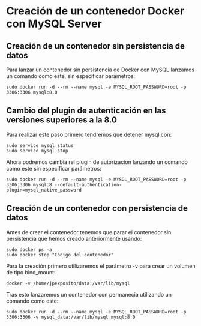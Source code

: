 # Creación de un contenedor Docker con MySQL Server

## Creación de un contenedor sin persistencia de datos

Para lanzar un contenedor sin persistencia de Docker con MySQL lanzamos un comando como este, sin especificar parámetros:

    sudo docker run -d --rm --name mysql -e MYSQL_ROOT_PASSWORD=root -p 3306:3306 mysql:8.0

## Cambio del plugin de autenticación en las versiones superiores a la 8.0

Para realizar este paso primero tendremos que detener mysql con:

    sudo service mysql status
    sudo service mysql stop

Ahora podremos cambia rel plugin de autorizacion lanzando un comando como este sin especificar parámetros:

    sudo docker run -d --rm --name mysql -e MYSQL_ROOT_PASSWORD=root -p 3306:3306 mysql:8 --default-authentication-plugin=mysql_native_password

## Creación de un contenedor con persistencia de datos

Antes de crear el contenedor tenemos que parar el contenedor sin persistencia que hemos creado anteriormente usando: 

    sudo docker ps -a
    sudo docker stop "Código del contenedor"


Para la creación primero utilizaremos el parámetro -v para crear un volumen de tipo bind_mount:

    docker -v /home/jpexposito/data:/var/lib/mysql

Tras esto lanzaremos un contenedor con permanecia utilizando un comando como este:

    sudo docker run -d --rm --name mysql -e MYSQL_ROOT_PASSWORD=root -p 3306:3306 -v mysql_data:/var/lib/mysql mysql:8.0

